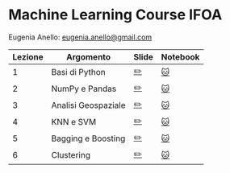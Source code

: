 # Machine Learning Course IFOA

Eugenia Anello: eugenia.anello@gmail.com

|Lezione | Argomento         | Slide       |Notebook    |
| ------------- | ------------- | ------------- | ------------- |
|1| Basi di Python  | [:pencil2:](https://github.com/eugeniaring/machine-learning-course-eugenia/blob/main/slides/lezione1_python_ifoa.pdf) | [:cat:](https://github.com/eugeniaring/machine-learning-course-eugenia/blob/main/code/1_basi_di_python_ifoa.ipynb) |
|2| NumPy e Pandas  | [:pencil2:](https://github.com/eugeniaring/machine-learning-course-eugenia/blob/main/slides/pandas_lezione2_ifoa.pdf)   | [:cat:](https://github.com/eugeniaring/machine-learning-course-eugenia/blob/main/code/2_NumPy_esercizi_ifoa.ipynb) |
|3| Analisi Geospaziale | [:pencil2:](https://github.com/eugeniaring/machine-learning-course-eugenia/blob/main/slides/Analisi_geospaziale_ifoa_3.pdf)   | [:cat:](https://github.com/eugeniaring/machine-learning-course-eugenia/blob/main/code/3_analisi_geo_ifoa.ipynb) |
|4| KNN e SVM  | [:pencil2:](https://github.com/eugeniaring/machine-learning-course-eugenia/blob/main/slides/knn_svm_4_ifoa.pdf)   | [:cat:](https://github.com/eugeniaring/machine-learning-course-eugenia/blob/main/code/4_svc_knn_ifoa.ipynb) |
|5| Bagging e Boosting  | [:pencil2:](https://github.com/eugeniaring/machine-learning-course-eugenia/blob/main/slides/5_bagging_boosting_ifoa.pdf)   | [:cat:](https://github.com/eugeniaring/machine-learning-course-eugenia/blob/896e7fafa0c60a33ab6c6a9e6466fed3e31dc0fe/code/lezione_5_bagging_boosting.ipynb) |
|6| Clustering  | [:pencil2:](https://github.com/eugeniaring/machine-learning-course-eugenia/blob/main/slides/6_clustering_ifoa.pdf)   | [:cat:]() |